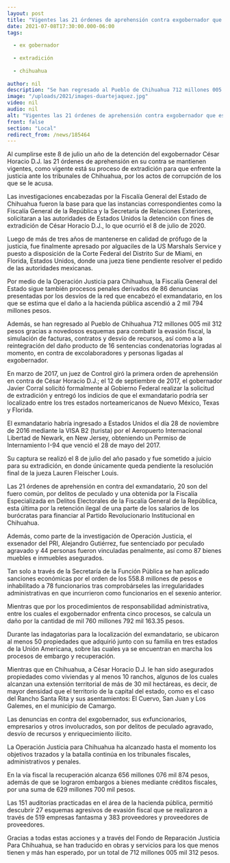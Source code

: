 ```yaml
---
layout: post
title: "Vigentes las 21 órdenes de aprehensión contra exgobernador que está preso en Miami y en espera de extradición."
date: 2021-07-08T17:30:00.000-06:00
tags:
  
  - ex gobernador
  
  - extradición
  
  - chihuahua
  
author: nil
description: "Se han regresado al Pueblo de Chihuahua 712 millones 005 mil 312 pesos gracias a novedosos esquemas para combatir la evasión fiscal, la simulación de facturas, contratos y desvío de recursos."
image: "/uploads/2021/images-duartejaquez.jpg"
video: nil
audio: nil
alt: "Vigentes las 21 órdenes de aprehensión contra exgobernador que está preso en Miami y en espera de extradición."
front: false
section: "Local"
redirect_from: /news/185464
---
```


Al cumplirse este 8 de julio un año de la detención del exgobernador César Horacio D.J. las 21 órdenes de aprehensión en su contra se mantienen vigentes, como vigente está su proceso de extradición para que enfrente la justicia ante los tribunales de Chihuahua, por los actos de corrupción de los que se le acusa.

Las investigaciones encabezadas por la Fiscalía General del Estado de Chihuahua fueron la base para que las instancias correspondientes como la Fiscalía General de la República y la Secretaría de Relaciones Exteriores, solicitaran a las autoridades de Estados Unidos la detención con fines de extradición de César Horacio D.J., lo que ocurrió el 8 de julio de 2020.

Luego de más de tres años de mantenerse en calidad de prófugo de la justicia, fue finalmente apresado por alguaciles de la US Marshals Service y puesto a disposición de la Corte Federal del Distrito Sur de Miami, en Florida, Estados Unidos, donde una jueza tiene pendiente resolver el pedido de las autoridades mexicanas.

Por medio de la Operación Justicia para Chihuahua, la Fiscalía General del Estado sigue también procesos penales derivados de 86 denuncias presentadas por los desvíos de la red que encabezó el exmandatario, en los que se estima que el daño a la hacienda pública ascendió a 2 mil 794 millones pesos.

Además, se han regresado al Pueblo de Chihuahua 712 millones 005 mil 312 pesos gracias a novedosos esquemas para combatir la evasión fiscal, la simulación de facturas, contratos y desvío de recursos, así como a la reintegración del daño producto de 16 sentencias condenatorias logradas al momento, en contra de excolaboradores y personas ligadas al exgobernador.

En marzo de 2017, un juez de Control giró la primera orden de aprehensión en contra de César Horacio D.J.; el 12 de septiembre de 2017, el gobernador Javier Corral solicitó formalmente al Gobierno Federal realizar la solicitud de extradición y entregó los indicios de que el exmandatario podría ser localizado entre los tres estados norteamericanos de Nuevo México, Texas y Florida.

El exmandatario habría ingresado a Estados Unidos el día 28 de noviembre de 2016 mediante la VISA B2 (turista) por el Aeropuerto Internacional Libertad de Newark, en New Jersey, obteniendo un Permiso de Internamiento I-94 que venció el 28 de mayo del 2017.

Su captura se realizó el 8 de julio del año pasado y fue sometido a juicio para su extradición, en donde únicamente queda pendiente la resolución final de la jueza Lauren Fleischer Louis.

Las 21 órdenes de aprehensión en contra del exmandatario, 20 son del fuero común, por delitos de peculado y una obtenida por la Fiscalía Especializada en Delitos Electorales de la Fiscalía General de la República, esta última por la retención ilegal de una parte de los salarios de los burócratas para financiar al Partido Revolucionario Institucional en Chihuahua.

Además, como parte de la investigación de Operación Justicia, el exsenador del PRI, Alejandro Gutiérrez, fue sentenciado por peculado agravado y 44 personas fueron vinculadas penalmente, así como 87 bienes muebles e inmuebles asegurados.

Tan solo a través de la Secretaría de la Función Pública se han aplicado sanciones económicas por el orden de los 558.8 millones de pesos e inhabilitado a 78 funcionarios tras comprobárseles las irregularidades administrativas en que incurrieron como funcionarios en el sexenio anterior.

Mientras que por los procedimientos de responsabilidad administrativa, entre los cuales el exgobernador enfrenta cinco procesos, se calcula un  daño por la cantidad de mil 760 millones 792 mil 163.35 pesos.

Durante las indagatorias para la localización del exmandatario, se ubicaron al menos 50 propiedades que adquirió junto con su familia en tres estados de la Unión Americana, sobre las cuales ya se encuentran en marcha los procesos de embargo y recuperación.

Mientras que en Chihuahua, a César Horacio D.J. le han sido asegurados propiedades como viviendas y al menos 10 ranchos, algunos de los cuales alcanzan una extensión territorial de más de 30 mil hectáreas, es decir, de mayor densidad que el territorio de la capital del estado, como es el caso del Rancho Santa Rita y sus asentamientos: El Cuervo, San Juan y Los Galemes, en el municipio de Camargo.

Las denuncias en contra del exgobernador, sus exfuncionarios, empresarios y otros involucrados, son por delitos de peculado agravado, desvío de recursos y enriquecimiento ilícito.

La Operación Justicia para Chihuahua ha alcanzado hasta el momento los objetivos trazados y la batalla continúa en los tribunales fiscales, administrativos y penales.

En la vía fiscal la recuperación alcanza 656 millones 076 mil 874 pesos, además de que se lograron embargos a bienes mediante créditos fiscales, por una suma de 629 millones 700 mil pesos.

Las 151 auditorías practicadas en el área de la hacienda pública, permitió descubrir 27 esquemas agresivos de evasión fiscal que se realizaron a través de 519 empresas fantasma y 383 proveedores y proveedores de proveedores.

Gracias a todas estas acciones y a través del Fondo de Reparación Justicia Para Chihuahua, se han traducido en obras y servicios para los que menos tienen y más han esperado, por un total de 712 millones 005 mil 312 pesos.